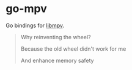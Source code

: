 # go-mpv

Go bindings for [libmpv](https://mpv.io/).

> Why reinventing the wheel?
> 
> Because the old wheel didn't work for me
>
> And enhance memory safety